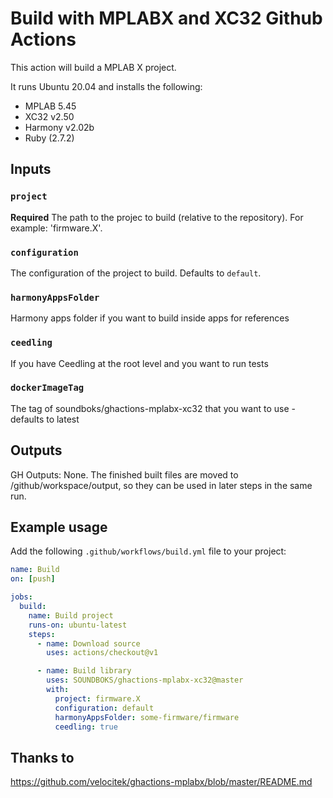 # Build with MPLABX and XC32 Github Actions

This action will build a MPLAB X project.

It runs Ubuntu 20.04 and installs the following:

- MPLAB 5.45
- XC32 v2.50
- Harmony v2.02b
- Ruby (2.7.2)

## Inputs

### `project`

**Required** The path to the projec to build (relative to the repository). For example: 'firmware.X'.

### `configuration`

The configuration of the project to build. Defaults to `default`.

### `harmonyAppsFolder`

Harmony apps folder if you want to build inside apps for references

### `ceedling`

If you have Ceedling at the root level and you want to run tests


### `dockerImageTag`

The tag of soundboks/ghactions-mplabx-xc32 that you want to use - defaults to latest

## Outputs

GH Outputs: None.
The finished built files are moved to /github/workspace/output, so they can be used in later steps in the same run.

## Example usage

Add the following `.github/workflows/build.yml` file to your project:

```yaml
name: Build
on: [push]

jobs:
  build:
    name: Build project
    runs-on: ubuntu-latest
    steps:
      - name: Download source
        uses: actions/checkout@v1

      - name: Build library
        uses: SOUNDBOKS/ghactions-mplabx-xc32@master
        with:
          project: firmware.X
          configuration: default
          harmonyAppsFolder: some-firmware/firmware
          ceedling: true
```

## Thanks to
https://github.com/velocitek/ghactions-mplabx/blob/master/README.md
